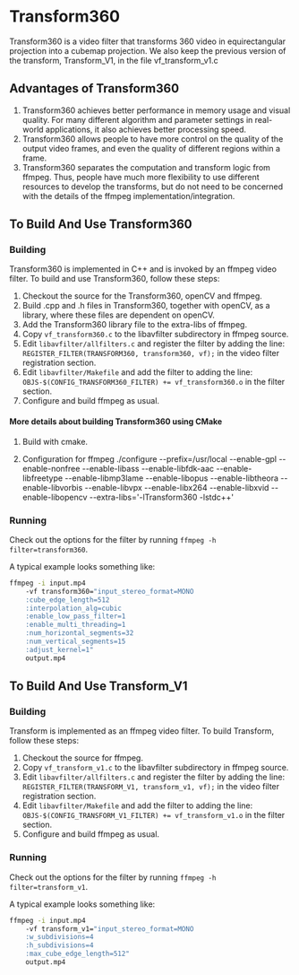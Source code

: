 # Transform360

Transform360 is a video filter that transforms 360 video in equirectangular projection into a cubemap projection. 
We also keep the previous version of the transform, Transform_V1, in the file vf_transform_v1.c

## Advantages of Transform360
1. Transform360 achieves better performance in memory usage and visual quality. For many different algorithm and parameter settings in real-world applications, it also achieves better processing speed.
2. Transform360 allows people to have more control on the quality of the output video frames, and even the quality of different regions within a frame.
3. Transform360 separates the computation and transform logic from ffmpeg. Thus, people have much more flexibility to use different resources to develop the transforms, but do not need to be concerned with the details of the ffmpeg implementation/integration.

## To Build And Use Transform360

### Building

Transform360 is implemented in C++ and is invoked by an ffmpeg video filter. To build and use Transform360, follow these steps:

1. Checkout the source for the Transform360, openCV and ffmpeg.
2. Build .cpp and .h files in Transform360, together with openCV, as a library, where these files are dependent on openCV.
3. Add the Transform360 library file to the extra-libs of ffmpeg.
4. Copy `vf_transform360.c` to the libavfilter subdirectory in ffmpeg source.
5. Edit `libavfilter/allfilters.c` and register the filter by adding the
   line: `REGISTER_FILTER(TRANSFORM360, transform360, vf);` in the video filter registration section.
6. Edit `libavfilter/Makefile` and add the filter to adding the
   line: `OBJS-$(CONFIG_TRANSFORM360_FILTER) += vf_transform360.o` in the filter section.
7. Configure and build ffmpeg as usual.

#### More details about building Transform360 using CMake

1. Build with cmake.

2. Configuration for ffmpeg
./configure --prefix=/usr/local --enable-gpl --enable-nonfree --enable-libass --enable-libfdk-aac --enable-libfreetype --enable-libmp3lame --enable-libopus --enable-libtheora --enable-libvorbis --enable-libvpx --enable-libx264 --enable-libxvid --enable-libopencv --extra-libs='-lTransform360 -lstdc++'

### Running

Check out the options for the filter by running `ffmpeg -h filter=transform360`.

A typical example looks something like:

``` sh
ffmpeg -i input.mp4 
    -vf transform360="input_stereo_format=MONO
    :cube_edge_length=512
    :interpolation_alg=cubic
    :enable_low_pass_filter=1
    :enable_multi_threading=1
    :num_horizontal_segments=32
    :num_vertical_segments=15
    :adjust_kernel=1"
    output.mp4
```

## To Build And Use Transform_V1

### Building

Transform is implemented as an ffmpeg video filter. To build Transform, follow these steps:

1. Checkout the source for ffmpeg.
2. Copy `vf_transform_v1.c` to the libavfilter subdirectory in ffmpeg source.
3. Edit `libavfilter/allfilters.c` and register the filter by adding the
   line: `REGISTER_FILTER(TRANSFORM_V1, transform_v1, vf);` in the video filter registration section.
4. Edit `libavfilter/Makefile` and add the filter to adding the
   line: `OBJS-$(CONFIG_TRANSFORM_V1_FILTER) += vf_transform_v1.o` in the filter section.
5. Configure and build ffmpeg as usual.

### Running

Check out the options for the filter by running `ffmpeg -h filter=transform_v1`.

A typical example looks something like:

``` sh
ffmpeg -i input.mp4 
    -vf transform_v1="input_stereo_format=MONO
    :w_subdivisions=4
    :h_subdivisions=4
    :max_cube_edge_length=512" 
    output.mp4
```

